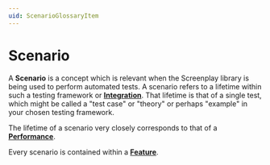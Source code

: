 ```yaml
---
uid: ScenarioGlossaryItem
---
```


# Scenario

A **Scenario** is a concept which is relevant when the Screenplay library is being used to perform automated tests. 
A scenario refers to a lifetime within such a testing framework or **[Integration]**.
That lifetime is that of a single test, which might be called a "test case" or "theory" or perhaps "example" in your chosen testing framework. 

The lifetime of a scenario very closely corresponds to that of a **[Performance]**.

Every scenario is contained within a **[Feature]**.

[Integration]: Integration.md
[Performance]: xref:CSF.Screenplay.IPerformance
[Feature]: Feature.md